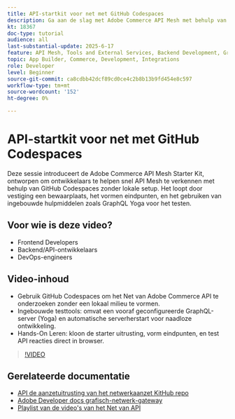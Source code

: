 ```yaml
---
title: API-startkit voor net met GitHub Codespaces
description: Ga aan de slag met Adobe Commerce API Mesh met behulp van een op GitHub gebaseerde starter kit-geen lokale vereiste opstelling.
kt: 18367
doc-type: tutorial
audience: all
last-substantial-update: 2025-6-17
feature: API Mesh, Tools and External Services, Backend Development, GraphQL, Storefront
topic: App Builder, Commerce, Development, Integrations
role: Developer
level: Beginner
source-git-commit: ca8cdbb42dcf89cd0ce4c2b8b13b9fd454e8c597
workflow-type: tm+mt
source-wordcount: '152'
ht-degree: 0%

---
```



# API-startkit voor net met GitHub Codespaces

Deze sessie introduceert de Adobe Commerce API Mesh Starter Kit, ontworpen om ontwikkelaars te helpen snel API Mesh te verkennen met behulp van GitHub Codespaces zonder lokale setup. Het loopt door vestiging een bewaarplaats, het vormen eindpunten, en het gebruiken van ingebouwde hulpmiddelen zoals GraphQL Yoga voor het testen.

## Voor wie is deze video?

* Frontend Developers
* Backend/API-ontwikkelaars
* DevOps-engineers

## Video-inhoud

* Gebruik GitHub Codespaces om het Net van Adobe Commerce API te onderzoeken zonder een lokaal milieu te vormen.
* Ingebouwde testtools: omvat een vooraf geconfigureerde GraphQL-server (Yoga) en automatische serverherstart voor naadloze ontwikkeling.
* Hands-On Leren: kloon de starter uitrusting, vorm eindpunten, en test API reacties direct in browser.

>[!VIDEO](https://video.tv.adobe.com/v/3464017?learn=on&enablevpops)

## Gerelateerde documentatie

* [ API de aanzetuitrusting van het netwerkaanzet KitHub repo ](https://github.com/adobe-commerce/api-mesh-starter-kit)
* [ Adobe Developer docs grafisch-netwerk-gateway ](https://developer.adobe.com/graphql-mesh-gateway/)
* [ Playlist van de video&#39;s van het Net van API ](https://experienceleague.adobe.com/nl/playlists/commerce-get-started-app-builder-and-api-mesh)
